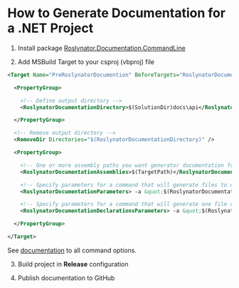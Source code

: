 
# How to Generate Documentation for a .NET Project

1) Install package [Roslynator.Documentation.CommandLine](http://www.nuget.org/packages/Roslynator.Documentation.CommandLine/)

2) Add MSBuild Target to your csproj (vbproj) file

```xml
<Target Name="PreRoslynatorDocumention" BeforeTargets="RoslynatorDocumentation" Condition=" '$(Configuration)' == 'Release'">

  <PropertyGroup>

    <!-- Define output directory -->
    <RoslynatorDocumentationDirectory>$(SolutionDir)docs\api</RoslynatorDocumentationDirectory>

  </PropertyGroup>

  <!-- Remove output directory -->
  <RemoveDir Directories="$(RoslynatorDocumentationDirectory)" />

  <PropertyGroup>

    <!-- One or more assembly paths you want generator documentation for, for example: "A.dll B.dll" -->
    <RoslynatorDocumentationAssemblies>$(TargetPath)</RoslynatorDocumentationAssemblies>

    <!-- Specify parameters for a command that will generate files to output directory -->
    <RoslynatorDocumentationParameters> -a &quot;$(RoslynatorDocumentationAssemblies)&quot; -o &quot;$(RoslynatorDocumentationDirectory)&quot; -h &quot;API Reference&quot; -m github</RoslynatorDocumentationParameters>

    <!-- Specify parameters for a command that will generate one file containing all declarations -->
    <RoslynatorDocumentationDeclarationsParameters> -a &quot;$(RoslynatorDocumentationAssemblies)&quot; -o &quot;$(RoslynatorDocumentationDirectory)\api.cs&quot;</RoslynatorDocumentationDeclarationsParameters>

  </PropertyGroup>

</Target>
```

See [documentation](../src/Documentation.CommandLine/README.md) to all command options.

3) Build project in **Release** configuration

4) Publish documentation to GitHub